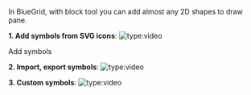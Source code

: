 In BlueGrid, with block tool you can add almost any 2D shapes to draw pane.

**1. Add symbols from SVG icons**:
![type:video](https://www.youtube.com/embed/QZX1wCexEEk?si=fbLZQ99Hb7Pyckku)
<figcaption>Add symbols</figcaption>

**2. Import, export symbols**:
![type:video](https://www.youtube.com/embed/5j6M3dZ3YDE?si=MqnQwNfOgpyBcb7w)

**3. Custom symbols**:
![type:video](https://www.youtube.com/embed/wTmL6KaE7vo?si=H4dQ14uYWnD9Apbr)